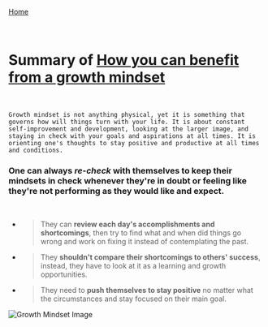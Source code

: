 [Home](README.md)

<br>

# Summary of [How you can benefit from a growth mindset](https://www.atlassian.com/blog/inside-atlassian/growth-mindset)
<br>

`Growth mindset is not anything physical, yet it is something that governs how will things turn with your life. It is about constant self-improvement and development, looking at the larger image, and staying in check with your goals and aspirations at all times. It is orienting one's thoughts to stay positive and productive at all times and conditions.`
<br>

### One can always *re-check* with themselves to keep their mindsets in check whenever they're in doubt or feeling like they're not performing as they would like and expect.
<br>

- > They can **review each day's accomplishments and shortcomings**, then try to find what and when did things go wrong and work on fixing it instead of contemplating the past.

- > They **shouldn't compare their shortcomings to others' success**, instead, they have to look at it as a learning and growth opportunities.

- > They need to **push themselves to stay positive** no matter what the circumstances and stay focused on their main goal.

![Growth Mindset Image](https://i1.wp.com/atlassianblog.wpengine.com/wp-content/uploads/2015/11/growth-mindset.png?w=1101&ssl=1)